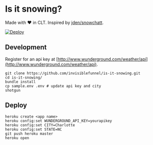 # Is it snowing?

Made with :heart: in CLT. Inspired by [jden/snowchatt](https://github.com/jden/snowchatt).

[![Deploy](https://www.herokucdn.com/deploy/button.svg)](https://heroku.com/deploy?template=https://github.com/schlos/is-it-snowing)

## Development

Register for an api key at [http://www.wunderground.com/weather/api](http://www.wunderground.com/weather/api).

```console
git clone https://github.com/invisiblefunnel/is-it-snowing.git
cd is-it-snowing/
bundle install
cp sample.env .env # update api key and city
shotgun
```

## Deploy

```console
heroku create <app name>
heroku config:set WUNDERGROUND_API_KEY=yourapikey
heroku config:set CITY=Charlotte
heroku config:set STATE=NC
git push heroku master
heroku open
```
